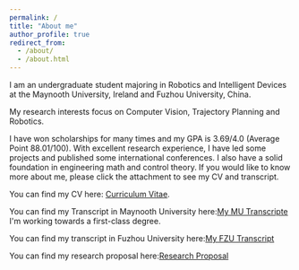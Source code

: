 ```yaml
---
permalink: /
title: "About me"
author_profile: true
redirect_from: 
  - /about/
  - /about.html
---
```


I am an undergraduate student majoring in Robotics and Intelligent Devices at the Maynooth University, Ireland and Fuzhou University, China. 

My research interests focus on Computer Vision, Trajectory Planning and Robotics. 

I have won scholarships for many times and my GPA is 3.69/4.0 (Average Point 88.01/100). With excellent research experience, I have led some projects and published some international conferences. I also have a solid foundation in engineering math and control theory. If you would like to know more about me, please click the attachment to see my CV and transcript.

You can find my CV here: [Curriculum Vitae](../assets/CV.pdf).

You can find my Transcript in Maynooth University here:[My MU Transcripte](../assets/MU_transcriptDocument.pdf) I'm working towards a first-class degree.

You can find my transcript in Fuzhou University here:[My FZU Transcript](../assets/MyTranscript.pdf)

You can find my research proposal here:[Research Proposal](../assets/RP.pdf)
